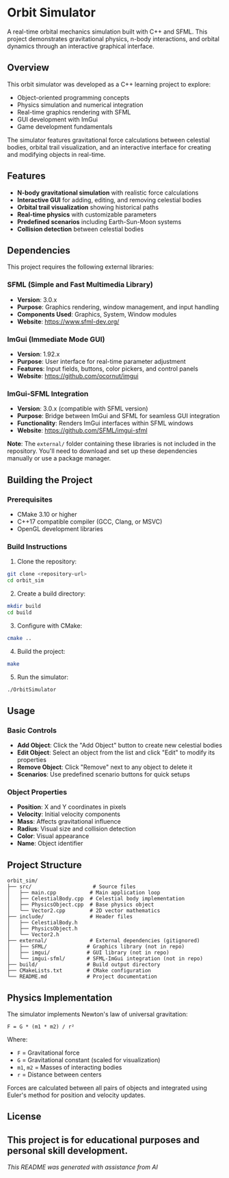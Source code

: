 # Orbit Simulator

A real-time orbital mechanics simulation built with C++ and SFML. This project demonstrates gravitational physics, n-body interactions, and orbital dynamics through an interactive graphical interface.

## Overview

This orbit simulator was developed as a C++ learning project to explore:
- Object-oriented programming concepts
- Physics simulation and numerical integration
- Real-time graphics rendering with SFML
- GUI development with ImGui
- Game development fundamentals

The simulator features gravitational force calculations between celestial bodies, orbital trail visualization, and an interactive interface for creating and modifying objects in real-time.

## Features

- **N-body gravitational simulation** with realistic force calculations
- **Interactive GUI** for adding, editing, and removing celestial bodies
- **Orbital trail visualization** showing historical paths
- **Real-time physics** with customizable parameters
- **Predefined scenarios** including Earth-Sun-Moon systems
- **Collision detection** between celestial bodies

## Dependencies

This project requires the following external libraries:

### SFML (Simple and Fast Multimedia Library)
- **Version**: 3.0.x
- **Purpose**: Graphics rendering, window management, and input handling
- **Components Used**: Graphics, System, Window modules
- **Website**: https://www.sfml-dev.org/

### ImGui (Immediate Mode GUI)
- **Version**: 1.92.x
- **Purpose**: User interface for real-time parameter adjustment
- **Features**: Input fields, buttons, color pickers, and control panels
- **Website**: https://github.com/ocornut/imgui

### ImGui-SFML Integration
- **Version**: 3.0.x (compatible with SFML version)
- **Purpose**: Bridge between ImGui and SFML for seamless GUI integration
- **Functionality**: Renders ImGui interfaces within SFML windows
- **Website**: https://github.com/SFML/imgui-sfml

**Note**: The `external/` folder containing these libraries is not included in the repository. You'll need to download and set up these dependencies manually or use a package manager.

## Building the Project

### Prerequisites
- CMake 3.10 or higher
- C++17 compatible compiler (GCC, Clang, or MSVC)
- OpenGL development libraries

### Build Instructions

1. Clone the repository:
```bash
git clone <repository-url>
cd orbit_sim
```

2. Create a build directory:
```bash
mkdir build
cd build
```

3. Configure with CMake:
```bash
cmake ..
```

4. Build the project:
```bash
make
```

5. Run the simulator:
```bash
./OrbitSimulator
```

## Usage

### Basic Controls
- **Add Object**: Click the "Add Object" button to create new celestial bodies
- **Edit Object**: Select an object from the list and click "Edit" to modify its properties
- **Remove Object**: Click "Remove" next to any object to delete it
- **Scenarios**: Use predefined scenario buttons for quick setups

### Object Properties
- **Position**: X and Y coordinates in pixels
- **Velocity**: Initial velocity components
- **Mass**: Affects gravitational influence
- **Radius**: Visual size and collision detection
- **Color**: Visual appearance
- **Name**: Object identifier

## Project Structure

```
orbit_sim/
├── src/                    # Source files
│   ├── main.cpp           # Main application loop
│   ├── CelestialBody.cpp  # Celestial body implementation
│   ├── PhysicsObject.cpp  # Base physics object
│   └── Vector2.cpp        # 2D vector mathematics
├── include/               # Header files
│   ├── CelestialBody.h
│   ├── PhysicsObject.h
│   └── Vector2.h
├── external/              # External dependencies (gitignored)
│   ├── SFML/             # Graphics library (not in repo)
│   ├── imgui/            # GUI library (not in repo)
│   └── imgui-sfml/       # SFML-ImGui integration (not in repo)
├── build/                # Build output directory
├── CMakeLists.txt        # CMake configuration
└── README.md             # Project documentation
```

## Physics Implementation

The simulator implements Newton's law of universal gravitation:

```
F = G * (m1 * m2) / r²
```

Where:
- `F` = Gravitational force
- `G` = Gravitational constant (scaled for visualization)
- `m1`, `m2` = Masses of interacting bodies
- `r` = Distance between centers

Forces are calculated between all pairs of objects and integrated using Euler's method for position and velocity updates.

## License

This project is for educational purposes and personal skill development.
---

*This README was generated with assistance from AI*
